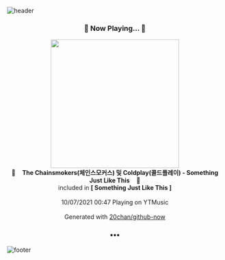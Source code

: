 ![header](https://capsule-render.vercel.app/api?type=wave&height=170&section=header&text=Hi.%20I'm%20SHIFT&fontColor=090707&fontAlignX=45&fontAlignY=65&fontSize=100)

<h3 align="center">🎵 Now Playing... 🎵</h3>
<p align="center">
  <a href="https://music.youtube.com/watch?v=owTWCbq_nSk">
    <img width="300" src="https://lh3.googleusercontent.com/4EoLt224zwxiPt7RIL9HgXF2VTEpUxiJxOf3X6MBChiyN24z1fUCRgX6cBGKtlN6yTYdu885qref3X02">
  </a>
  <br>
  🎵&nbsp&nbsp&nbsp <b>The Chainsmokers(체인스모커스) 및 Coldplay(콜드플레이) - Something Just Like This</b> &nbsp&nbsp&nbsp🎵
  <br>
  included in <b>[ Something Just Like This ]</b>
  
  <br />
  <br />
  10/07/2021 00:47 Playing on YTMusic
  <br />
  <br />
  Generated with <a href="https://github.com/20chan/github-now">20chan/github-now</a>
</p>

<h3 align="center">•••</h3>

![footer](https://capsule-render.vercel.app/api?type=wave&height=150&section=footer)
